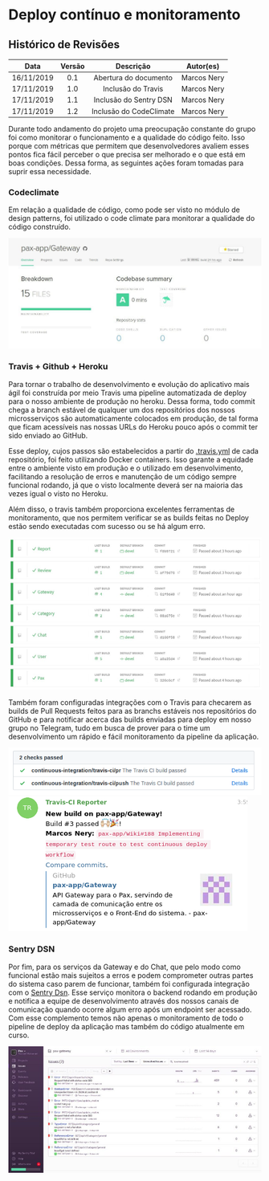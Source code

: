 # Deploy contínuo e monitoramento 


## Histórico de Revisões

|    Data    | Versão |             Descrição             |  Autor(es)  |
| :--------: | :----: | :-------------------------------: | :---------: |
| 16/11/2019 |  0.1   | Abertura do documento | Marcos Nery |
| 17/11/2019 |  1.0   |     Inclusão do Travis      | Marcos Nery |
| 17/11/2019 |  1.1   |     Inclusão do Sentry DSN      | Marcos Nery |
| 17/11/2019 |  1.2   |     Inclusão do CodeClimate      | Marcos Nery |


Durante todo andamento do projeto uma preocupação constante do grupo foi como monitorar o funcionamento e a qualidade do código feito. Isso porque com métricas que permitem que desenvolvedores avaliem esses pontos fica fácil perceber o que precisa ser melhorado  e o que está em boas condições. Dessa forma, as seguintes ações foram tomadas para suprir essa necessidade.

### Codeclimate

Em relação a qualidade de código, como pode ser visto no módulo de design patterns, foi utilizado o code climate para monitorar a qualidade do código construído.

![Code climate](../../assets/design-patterns/Gateway/codeclimate_gateway.jpg)

### Travis + Github + Heroku

Para tornar o trabalho de desenvolvimento e evolução do aplicativo mais ágil foi construída por meio Travis uma pipeline automatizada de deploy para o nosso ambiente de produção no heroku. Dessa forma, todo commit chega a branch estável de qualquer um dos repositórios dos nossos microsserviços são automaticamente colocados em produção, de tal forma que ficam acessíveis nas nossas URLs do Heroku pouco após o commit ter sido enviado ao GitHub.  

Esse deploy, cujos passos são estabelecidos a partir do [.travis.yml](https://github.com/pax-app/User/blob/devel/.travis.yml) de cada repositório, foi feito utilizando Docker containers. Isso garante a equidade entre o ambiente visto em produção e o utilizado em desenvolvimento, facilitando a resolução de erros e manutenção de um código sempre funcional rodando, já que o visto localmente deverá ser na maioria das vezes igual o visto no Heroku.

Além disso, o travis também proporciona excelentes ferramentas de monitoramento, que nos permitem verificar se as builds feitas no Deploy estão sendo executadas com sucesso ou se há algum erro.

![travis](../../assets/travis.jpeg)


Também foram configuradas integrações com o Travis para checarem as builds de Pull Requests feitos para as branchs estáveis nos repositórios do GitHub e para notificar acerca das builds enviadas para deploy em nosso grupo no Telegram, tudo em busca de prover para o time um desenvolvimento um rápido e fácil monitoramento da pipeline da aplicação.

![travisPR](../../assets/travisPR.png)
![travisTelegram](../../assets/travisTelegram.png)

### Sentry DSN

Por fim, para os serviços da Gateway e do Chat, que pelo modo como funcional estão mais sujeitos a erros e podem comprometer outras partes do sistema caso parem de funcionar, também foi configurada integração com o [Sentry Dsn](https://blog.sentry.io/2018/03/06/the-sentry-workflow). Esse serviço monitora o backend rodando em produção e notifica a equipe de desenvolvimento através dos nossos canais de comunicação quando ocorre algum erro após um endpoint ser acessado. Com esse complemento temos não apenas o monitoramento de todo o pipeline de deploy da aplicação mas também do código atualmente em curso.

![sentry](../../assets/sentry2.jpeg)
